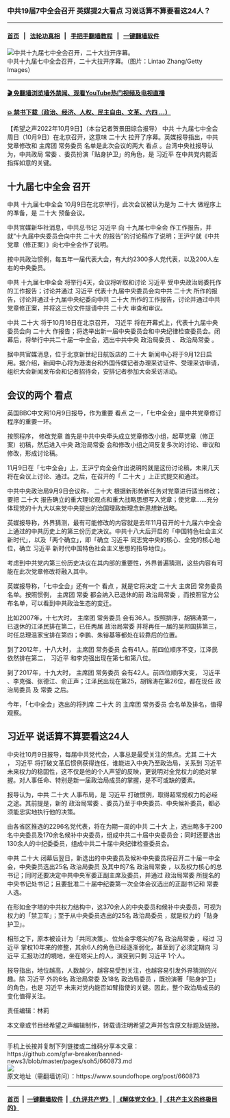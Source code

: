 ### 中共19届7中全会召开 英媒提2大看点 习说话算不算要看这24人？
------------------------

#### [首页](https://github.com/gfw-breaker/banned-news3/blob/master/README.md) &nbsp;&nbsp;|&nbsp;&nbsp; [法轮功真相](https://github.com/begood0513/basic/blob/master/README.md)  &nbsp;&nbsp;|&nbsp;&nbsp; [手把手翻墙教程](https://github.com/gfw-breaker/guides/wiki)  &nbsp;&nbsp;|&nbsp;&nbsp; [一键翻墙软件](https://github.com/gfw-breaker/nogfw/blob/master/README.md)  



<div><img alt="中共十九届七中全会召开，二十大拉开序幕。" src="https://img.soundofhope.org/2022-10/1665346458081.jpg"/>
<br/><figcaption class="caption">
 中共十九届七中全会召开，二十大拉开序幕。（图片：Lintao Zhang/Getty Images）
</figcaption></div><hr/>

#### [ 🎬  免翻墙浏览墙外禁闻、观看YouTube热门视频及电视直播](https://github.com/gfw-breaker/HelloWorld)

#### [ 💥  禁书下载（政治、经济、人权、民主自由、文革、六四 ...）](https://github.com/gfw-breaker/books/blob/master/README.md)

<div><div class="Content__Wrapper sc-1bvya0-0 grZQxZ">
 <p class="meta-top">
  <span class="meta">
   【希望之声2022年10月9日】（本台记者贺景田综合报导）
  </span>
  中共
  <ok href="/term/793446">
   十九届七中全会
  </ok>
  周日（10月9日）在北京召开，这意味
  <ok href="/term/294559">
   二十大
  </ok>
  拉开了序幕。英媒报导指出，中共党章修改和
  <ok href="/term/354772">
   主席团
  </ok>
  <ok href="/term/793449">
   常务委员
  </ok>
  名单是此次会议的两大
  <ok href="/term/72233">
   看点
  </ok>
  。台湾中央社报导认为，中共政局
  <ok href="/term/12505">
   常委
  </ok>
  、委员扮演「贴身护卫」的角色，是
  <ok href="/term/1063">
   习近平
  </ok>
  在中共党内能否指挥如意的关键。
 </p>
 <h2>
  <strong>
   <ok href="/term/793446">
    十九届七中全会
   </ok>
   召开
  </strong>
 </h2>
 <p>
  中共
  <ok href="/term/793446">
   十九届七中全会
  </ok>
  10月9日在北京举行，此次会议被认为是为
  <ok href="/term/294559">
   二十大
  </ok>
  做程序上的凖备，是
  <ok href="/term/294559">
   二十大
  </ok>
  预备会议。
 </p>
 <p>
  中共官媒新华社消息，中共总书记
  <ok href="/term/1063">
   习近平
  </ok>
  向
  <ok href="/term/793446">
   十九届七中全会
  </ok>
  作工作报告，并就“十九届中央委员会向中共
  <ok href="/term/294559">
   二十大
  </ok>
  的报告”的讨论稿作了说明；王沪宁就《中共党章（修正案）》向七中全会作了说明。
 </p>
 <p>
  按中共政治惯例，每五年一届代表大会，有大约2300多人党代表，以及200人左右的中央委员。
 </p>
 <p>
  中共
  <ok href="/term/793446">
   十九届七中全会
  </ok>
  将举行4天，会议将听取和讨论
  <ok href="/term/1063">
   习近平
  </ok>
  受中央政治局委托作的工作报告；讨论并通过
  <ok href="/term/1063">
   习近平
  </ok>
  代表十九届中央委员会向中共
  <ok href="/term/294559">
   二十大
  </ok>
  所作的报告，讨论并通过十九届中央纪委向中共
  <ok href="/term/294559">
   二十大
  </ok>
  所作的工作报告，讨论并通过中共党章修正案，并将这三份文件提请中共
  <ok href="/term/294559">
   二十大
  </ok>
  审查和审议。
 </p>
 <p>
  中共
  <ok href="/term/294559">
   二十大
  </ok>
  将于10月16日在北京召开，
  <ok href="/term/1063">
   习近平
  </ok>
  将在开幕式上，代表十九届中央委员会向
  <ok href="/term/294559">
   二十大
  </ok>
  作报告；将选举出新一届中央委员会和中央纪律检查委员会。闭幕后，将举行中共二十届一中全会，选出中共中央
  <ok href="/term/15108">
   政治局委员
  </ok>
  、
  <ok href="/term/14736">
   政治局常委
  </ok>
  。
 </p>
 <p>
  据中共官媒消息，位于北京新世纪日航饭店的
  <ok href="/term/294559">
   二十大
  </ok>
  新闻中心将于9月12日启用。据介绍，新闻中心将为港澳台和外国传媒记者办理采访证件、受理采访申请，组织大会新闻发布会和记者招待会，安排记者参加大会采访活动。
 </p>
 <h2>
  <strong>
   会议的两个
   <ok href="/term/72233">
    看点
   </ok>
  </strong>
 </h2>
 <p>
  英国BBC中文网10月9日报导，作为重要
  <ok href="/term/72233">
   看点
  </ok>
  之一，「七中全会」是中共党章修订程序的重要一环。
 </p>
 <p>
  按照程序，
  <ok href="/term/65839">
   修改党章
  </ok>
  首先是中共中央牵头成立党章修改小组，起草党章（修正案）初稿，然后进入中央
  <ok href="/term/14736">
   政治局常委
  </ok>
  会和修改小组之间反复多次的讨论、审议和修改，形成讨论稿。
 </p>
 <p>
  11月9日在「七中全会」上，王沪宁向全会作出说明的就是这份讨论稿，未来几天将在会议上讨论、通过。之后，在召开的「
  <ok href="/term/294559">
   二十大
  </ok>
  」上正式提交和通过。
 </p>
 <p>
  中共中央政治局9月9日会议称，
  <ok href="/term/294559">
   二十大
  </ok>
  根据新形势新任务对党章进行适当修改；要把
  <ok href="/term/294559">
   二十大
  </ok>
  报告确立的重大理论观点和重大战略思想写入党章；使党章……充分体现党的十九大以来党中央提出的治国理政新理念新思想新战略。
 </p>
 <p>
  英媒报导称，外界猜测，最有可能修改的内容就是去年11月召开的十九届六中全会上通过的中共历史上的第三份历史决议。中共十八大后开启的「中国特色社会主义新时代」，以及「两个确立」，即「确立
  <ok href="/term/1063">
   习近平
  </ok>
  同志党中央的核心、全党的核心地位，确立
  <ok href="/term/1063">
   习近平
  </ok>
  新时代中国特色社会主义思想的指导地位」。
 </p>
 <p>
  考虑到中共党内第三份历史决议在其内部的重要性，外界普遍猜测，这些内容有可能在此次党章修改将融入其中。
 </p>
 <p>
  英媒报导称，「七中全会」还有一个
  <ok href="/term/72233">
   看点
  </ok>
  ，就是它将决定
  <ok href="/term/294559">
   二十大
  </ok>
  <ok href="/term/354772">
   主席团
  </ok>
  <ok href="/term/793449">
   常务委员
  </ok>
  名单。按照惯例，
  <ok href="/term/354772">
   主席团
  </ok>
  <ok href="/term/12505">
   常委
  </ok>
  都会纳入已退休的前
  <ok href="/term/14736">
   政治局常委
  </ok>
  ，而按照官方公布名单，可以看到中共政治生态的变迁。
 </p>
 <p>
  比如2007年，十七大时，
  <ok href="/term/354772">
   主席团
  </ok>
  <ok href="/term/793449">
   常务委员
  </ok>
  会有36人。按照排序，胡锦涛第一，已退休的江泽民排在第二，已任两届
  <ok href="/term/14736">
   政治局常委
  </ok>
  并将再任一届的吴邦国排第三，时任总理温家宝排在第四；李鹏、朱镕基等都处在较靠后的位置。
 </p>
 <p>
  到了2012年，十八大时，
  <ok href="/term/354772">
   主席团
  </ok>
  <ok href="/term/793449">
   常务委员
  </ok>
  会有41人。前四位顺序不变，江泽民依然排在第二，
  <ok href="/term/1063">
   习近平
  </ok>
  和李克强出现在第七和第八位。
 </p>
 <p>
  到了2017年，十九大时，
  <ok href="/term/354772">
   主席团
  </ok>
  <ok href="/term/793449">
   常务委员
  </ok>
  会有42人。前四位顺序大变，
  <ok href="/term/1063">
   习近平
  </ok>
  、李克强、张德江、俞正声；江泽民出现在第25，胡锦涛在第26位，都在现任
  <ok href="/term/15108">
   政治局委员
  </ok>
  及
  <ok href="/term/12505">
   常委
  </ok>
  之后。
 </p>
 <p>
  今年，「七中全会」选出的将列席
  <ok href="/term/294559">
   二十大
  </ok>
  的
  <ok href="/term/354772">
   主席团
  </ok>
  <ok href="/term/793449">
   常务委员
  </ok>
  会名单及排名，值得观察。
 </p>
 <h2>
  <strong>
   <ok href="/term/1063">
    习近平
   </ok>
   说话算不算要看这24人
  </strong>
 </h2>
 <p>
  中央社10月9日报导，每届中共党代会，人事总是最受关注的焦点。尤其
  <ok href="/term/294559">
   二十大
  </ok>
  ，
  <ok href="/term/1063">
   习近平
  </ok>
  将打破文革后惯例获得连任，谁能进入中央乃至政治局，关系到
  <ok href="/term/1063">
   习近平
  </ok>
  未来权力的稳固性，这不仅是他的个人声望的反映，更说明对全党权力的绝对掌握。对人事任命、特别是新一届政治局成员的掌握，是不可或缺的要素。
 </p>
 <p>
  报导认为，中共
  <ok href="/term/294559">
   二十大
  </ok>
  人事布局，是
  <ok href="/term/1063">
   习近平
  </ok>
  打破惯例，取得超常规权力的必经之途。其前提是，新的
  <ok href="/term/14736">
   政治局常委
  </ok>
  、委员乃至于中央委员、中央候补委员，都必须能忠实地执行他的决策。
 </p>
 <p>
  由各省区推选的2296名党代表，将在为期一周的中共
  <ok href="/term/294559">
   二十大
  </ok>
  上，选出略多于200名中央委员及170余名候补中央委员，组成中共二十届中央委员会；同时还要选出130余人的中纪委委员，组成中共二十届中央纪律检查委员会。
 </p>
 <p>
  中共
  <ok href="/term/294559">
   二十大
  </ok>
  闭幕后翌日，新选出的中央委员及候补中央委员将召开二十届一中全会，中央委员选出25名
  <ok href="/term/15108">
   政治局委员
  </ok>
  及其中的7名
  <ok href="/term/14736">
   政治局常委
  </ok>
  ，以及权力核心的总书记；同时还要决定中共中央军委正副主席及委员，并通过
  <ok href="/term/14736">
   政治局常委
  </ok>
  所提名的中央书记处书记；且要批准二十届中纪委第一次全体会议选出的正副书记和
  <ok href="/term/12505">
   常委
  </ok>
  人选。
 </p>
 <p>
  在形如金字塔的中共权力结构中，这370余人的中央委员和候补中央委员，可视为权力的「禁卫军」；至于从中央委员选出的25名
  <ok href="/term/15108">
   政治局委员
  </ok>
  ，就是权力的「贴身护卫」。
 </p>
 <p>
  相形之下，原本被设计为「共同决策」、位处金字塔尖的7名
  <ok href="/term/14736">
   政治局常委
  </ok>
  ，经过
  <ok href="/term/1063">
   习近平
  </ok>
  掌权10年来的修整，其余6人的角色已经逐渐弱化，甚至到了必须定期向
  <ok href="/term/1063">
   习近平
  </ok>
  汇报功过的境地，坐在塔尖上的人，演变到只剩
  <ok href="/term/1063">
   习近平
  </ok>
  1个人。
 </p>
 <p>
  报导指出，地位越高，人数越少，越容易受到关注，也越容易引发外界猜测的兴趣。除
  <ok href="/term/1063">
   习近平
  </ok>
  外的6名
  <ok href="/term/14736">
   政治局常委
  </ok>
  及18名
  <ok href="/term/15108">
   政治局委员
  </ok>
  ，既扮演著「贴身护卫」的角色，也是
  <ok href="/term/1063">
   习近平
  </ok>
  未来对党内能否如臂指使的关键。因此，整个政治局成员的变化值得关注。
 </p>
 <p class="meta-btm">
  责任编辑：林莉
 </p>
 <p class="meta-btm">
  本文章或节目经希望之声编辑制作，转载请注明希望之声并包含原文标题及链接。
 </p>
</div>
</div>
<hr/>
手机上长按并复制下列链接或二维码分享本文章：<br/>
https://github.com/gfw-breaker/banned-news3/blob/master/pages/soh5/660873.md <br/>
<a href='https://github.com/gfw-breaker/banned-news3/blob/master/pages/soh5/660873.md'><img src='https://github.com/gfw-breaker/banned-news3/blob/master/pages/soh5/660873.md.png'/></a> <br/>
原文地址（需翻墙访问）：https://www.soundofhope.org/post/660873


------------------------
#### [首页](https://github.com/gfw-breaker/banned-news3/blob/master/README.md) &nbsp;|&nbsp; [一键翻墙软件](https://github.com/gfw-breaker/nogfw/blob/master/README.md) &nbsp;| [《九评共产党》](https://github.com/gfw-breaker/9ping.md/blob/master/README.md#九评之一评共产党是什么) | [《解体党文化》](https://github.com/gfw-breaker/jtdwh.md/blob/master/README.md) | [《共产主义的终极目的》](https://github.com/gfw-breaker/gczydzjmd.md/blob/master/README.md)


<img src='http://gfw-breaker.win/banned-news3/pages/soh5/660873.md' width='0px' height='0px'/>
